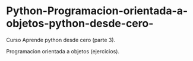 # Python-Programacion-orientada-a-objetos-python-desde-cero-
Curso Aprende python desde cero (parte 3).

Programacion orientada a objetos (ejercicios).
